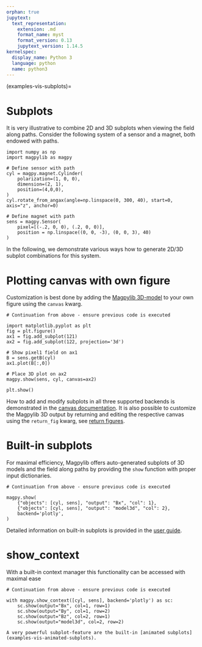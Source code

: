 ```yaml
---
orphan: true
jupytext:
  text_representation:
    extension: .md
    format_name: myst
    format_version: 0.13
    jupytext_version: 1.14.5
kernelspec:
  display_name: Python 3
  language: python
  name: python3
---
```


(examples-vis-subplots)=

# Subplots

It is very illustrative to combine 2D and 3D subplots when viewing the field
along paths. Consider the following system of a sensor and a magnet, both
endowed with paths.

```{code-cell} ipython3
import numpy as np
import magpylib as magpy

# Define sensor with path
cyl = magpy.magnet.Cylinder(
    polarization=(1, 0, 0),
    dimension=(2, 1),
    position=(4,0,0),
)
cyl.rotate_from_angax(angle=np.linspace(0, 300, 40), start=0, axis="z", anchor=0)

# Define magnet with path
sens = magpy.Sensor(
    pixel=[(-.2, 0, 0), (.2, 0, 0)],
    position = np.linspace((0, 0, -3), (0, 0, 3), 40)
)
```

In the following, we demonstrate various ways how to generate 2D/3D subplot
combinations for this system.

# Plotting canvas with own figure

Customization is best done by adding the
[Magpylib 3D-model](guide-graphics-show) to your own figure using the `canvas`
kwarg.

```{code-cell} ipython3
# Continuation from above - ensure previous code is executed

import matplotlib.pyplot as plt
fig = plt.figure()
ax1 = fig.add_subplot(121)
ax2 = fig.add_subplot(122, projection='3d')

# Show pixel1 field on ax1
B = sens.getB(cyl)
ax1.plot(B[:,0])

# Place 3D plot on ax2
magpy.show(sens, cyl, canvas=ax2)

plt.show()
```

How to add and modify subplots in all three supported backends is demonstrated
in the [canvas documentation](guide-graphics-canvas). It is also possible to
customize the Magpylib 3D output by returning and editing the respective canvas
using the `return_fig` kwarg, see [return figures](guide-graphics-return_fig).

# Built-in subplots

For maximal efficiency, Magpylib offers auto-generated subplots of 3D models and
the field along paths by providing the `show` function with proper input
dictionaries.

```{code-cell} ipython3
# Continuation from above - ensure previous code is executed

magpy.show(
    {"objects": [cyl, sens], "output": "Bx", "col": 1},
    {"objects": [cyl, sens], "output": "model3d", "col": 2},
    backend='plotly',
)
```

Detailed information on built-in subplots is provided in the
[user guide](guide-graphics-subplots).

# show_context

With a built-in context manager this functionality can be accessed with maximal
ease

```{code-cell} ipython3
# Continuation from above - ensure previous code is executed

with magpy.show_context([cyl, sens], backend='plotly') as sc:
    sc.show(output="Bx", col=1, row=1)
    sc.show(output="By", col=1, row=2)
    sc.show(output="Bz", col=2, row=1)
    sc.show(output="model3d", col=2, row=2)
```

```{hint}
A very powerful subplot-feature are the built-in [animated subplots](examples-vis-animated-subplots).
```
